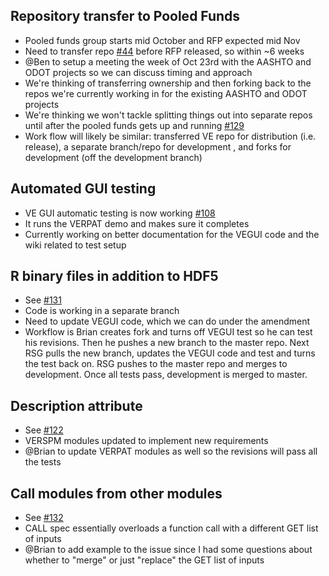 ## Repository transfer to Pooled Funds
  - Pooled funds group starts mid October and RFP expected mid Nov
  - Need to transfer repo [#44](https://github.com/gregorbj/VisionEval/issues/44) before RFP released, so within ~6 weeks
  - @Ben to setup a meeting the week of Oct 23rd with the AASHTO and ODOT projects so we can discuss timing and approach
  - We're thinking of transferring ownership and then forking back to the repos we're currently working in for the existing AASHTO and ODOT projects
  - We're thinking we won't tackle splitting things out into separate repos until after the pooled funds gets up and running [#129](https://github.com/gregorbj/VisionEval/issues/129)
  - Work flow will likely be similar: transferred VE repo for distribution (i.e. release), a separate branch/repo for development , and forks for development (off the development branch)

## Automated GUI testing
  - VE GUI automatic testing is now working [#108](https://github.com/gregorbj/VisionEval/issues/108)
  - It runs the VERPAT demo and makes sure it completes
  - Currently working on better documentation for the VEGUI code and the wiki related to test setup

## R binary files in addition to HDF5
  - See [#131](https://github.com/gregorbj/VisionEval/issues/131)
  - Code is working in a separate branch
  - Need to update VEGUI code, which we can do under the amendment
  - Workflow is Brian creates fork and turns off VEGUI test so he can test his revisions.  Then he pushes a new branch to the master repo.  Next RSG pulls the new branch, updates the VEGUI code and test and turns the test back on.  RSG pushes to the master repo and merges to development.  Once all tests pass, development is merged to master.

## Description attribute
  - See [#122](https://github.com/gregorbj/VisionEval/issues/122)
  - VERSPM modules updated to implement new requirements
  - @Brian to update VERPAT modules as well so the revisions will pass all the tests

## Call modules from other modules
  - See [#132](https://github.com/gregorbj/VisionEval/issues/132)
  - CALL spec essentially overloads a function call with a different GET list of inputs
  - @Brian to add example to the issue since I had some questions about whether to "merge" or just "replace" the GET list of inputs

